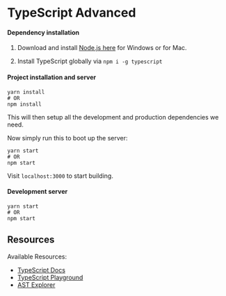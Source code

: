 # TypeScript Advanced

#### Dependency installation

1. Download and install [Node.js here](https://nodejs.org/en/download/) for
   Windows or for Mac.

2. Install TypeScript globally via `npm i -g typescript`

#### Project installation and server

```
yarn install
# OR
npm install
```

This will then setup all the development and production dependencies we need.

Now simply run this to boot up the server:

```
yarn start
# OR
npm start
```

Visit `localhost:3000` to start building.

#### Development server

```
yarn start
# OR
npm start
```

## Resources

Available Resources:

* [TypeScript Docs](https://www.typescriptlang.org)
* [TypeScript Playground](https://www.typescriptlang.org/play)
* [AST Explorer](https://astexplorer.net)
